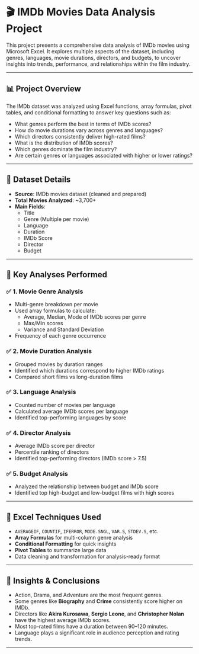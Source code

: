 # 🎬 IMDb Movies Data Analysis Project

This project presents a comprehensive data analysis of IMDb movies using Microsoft Excel. It explores multiple aspects of the dataset, including genres, languages, movie durations, directors, and budgets, to uncover insights into trends, performance, and relationships within the film industry.

---

## 📊 Project Overview

The IMDb dataset was analyzed using Excel functions, array formulas, pivot tables, and conditional formatting to answer key questions such as:

- What genres perform the best in terms of IMDb scores?
- How do movie durations vary across genres and languages?
- Which directors consistently deliver high-rated films?
- What is the distribution of IMDb scores?
- Which genres dominate the film industry?
- Are certain genres or languages associated with higher or lower ratings?

---

## 📂 Dataset Details

- **Source**: IMDb movies dataset (cleaned and prepared)
- **Total Movies Analyzed**: ~3,700+
- **Main Fields**:  
  - Title  
  - Genre (Multiple per movie)  
  - Language  
  - Duration  
  - IMDb Score  
  - Director  
  - Budget

---

## 🧠 Key Analyses Performed

### ✅ 1. **Movie Genre Analysis**
- Multi-genre breakdown per movie
- Used array formulas to calculate:
  - Average, Median, Mode of IMDb scores per genre
  - Max/Min scores
  - Variance and Standard Deviation
- Frequency of each genre occurrence

### ✅ 2. **Movie Duration Analysis**
- Grouped movies by duration ranges
- Identified which durations correspond to higher IMDb ratings
- Compared short films vs long-duration films

### ✅ 3. **Language Analysis**
- Counted number of movies per language
- Calculated average IMDb scores per language
- Identified top-performing languages by score

### ✅ 4. **Director Analysis**
- Average IMDb score per director
- Percentile ranking of directors
- Identified top-performing directors (IMDb score > 7.5)

### ✅ 5. **Budget Analysis**
- Analyzed the relationship between budget and IMDb score
- Identified top high-budget and low-budget films with high scores

---

## 🧮 Excel Techniques Used

- `AVERAGEIF`, `COUNTIF`, `IFERROR`, `MODE.SNGL`, `VAR.S`, `STDEV.S`, etc.
- **Array Formulas** for multi-column genre analysis
- **Conditional Formatting** for quick insights
- **Pivot Tables** to summarize large data
- Data cleaning and transformation for analysis-ready format

---

## 📌 Insights & Conclusions

- Action, Drama, and Adventure are the most frequent genres.
- Some genres like **Biography** and **Crime** consistently score higher on IMDb.
- Directors like **Akira Kurosawa**, **Sergio Leone**, and **Christopher Nolan** have the highest average IMDb scores.
- Most top-rated films have a duration between 90–120 minutes.
- Language plays a significant role in audience perception and rating trends.

---



